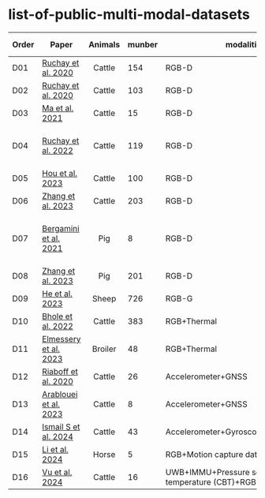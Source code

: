# list-of-public-multi-modal-datasets
| Order | Paper | Animals |munber| modalities |object measurement | Links |
|-------|-------|:-------:|---------|-------|-------|-------|
|D01|[Ruchay et al. 2020]( https://doi.org/10.1016/j.compag.2020.105821)|Cattle|154|RGB-D|Body size measurement|https://github.com/ruchaya/CowDB|
|D02|[Ruchay et al. 2020]( https://doi.org/10.1016/j.compag.2020.105821)|Cattle|103|RGB-D|Body size measurement|https://github.com/ruchaya/CowDatabase|
|D03|[Ma et al. 2021](https://ieeexplore.ieee.org/abstract/document/10869553)|Cattle|15|RGB-D|Individual detection|https://github.com/Jiahao-Ma/MultiviewC|
|D04|[Ruchay et al. 2022](https://doi.org/10.3390/ani12162128)|Cattle|119|RGB-D|Individual identification, Body size measurement|https://github.com/ruchaya/CowDatabase2|
|D05|[Hou et al. 2023](https://doi.org/10.1016/j.compag.2023.108184)|Cattle|100|RGB-D|Weight measurement|https://github.com/colorful-days/0724/tree/master/data|
|D06|[Zhang et al. 2023](https://doi.org/10.1016/j.compag.2023.108307 )|Cattle|203|RGB-D|Body size measurement|https://gitee.com/kznd/lshape-analyser/tree/master/Dataset/dairy|
|D07|[Bergamini et al. 2021]()|Pig|8|RGB-D|Individual identification, Tracking, Behavior recognition|https://homepages.inf.ed.ac.uk/rbf/PAPERS/pigsbehaviouranalysis_visapp2021.pdf|
|D08|[Zhang et al. 2023](https://doi.org/10.1016/j.compag.2023.108307 )|Pig|201|RGB-D|Body size measurement|https://gitee.com/kznd/lshape-analyser/tree/master/Dataset/pig|
|D09|[He et al. 2023](https://doi.org/10.1016/j.compag.2023.107667)|Sheep|726|RGB-G|Weight measurement|https://pan.baidu.com/s/1lkF50WdG6vWCnj1TAw_LjA (code: 9HKS)|
|D10|[Bhole et al. 2022](https://doi.org/10.1016/j.eswa.2021.116354)|Cattle|383|RGB+Thermal|Individual identification|https://dataverse.nl/dataset.xhtml?persistentId=doi:10.34894/7M108F|
|D11|[Elmessery et al. 2023](https://doi.org/10.3390/agriculture13081527)|Broiler|48|RGB+Thermal|Disease detection|https://drive.google.com/drive/folders/1jj9LKL0d1YDyDez8xrmKWRWd3psFoeZ2|
|D12|[Riaboff et al. 2020](https://doi.org/10.3390/s20174741)|Cattle|26|Accelerometer+GNSS|Behavior recognition|http://www.mdpi.com/1424-8220/20/17/4741/s1|
|D13|[Arablouei et al. 2023](https://doi.org/10.1016/j.atech.2022.100163 )|Cattle|8|Accelerometer+GNSS|Behavior recognition|https://github.com/Reza219/Animal_behavior_classification_Acc_GNSS|
|D14|[Ismail S et al. 2024](https://doi.org/10.1016/j.compag.2023.108500 )|Cattle|43|Accelerometer+Gyroscope+Magnetometer|Disease detection|https://github.com/Shahid-Ismail/CowScreeningDB-A-public-database-for-lameness-detection|
|D15|[Li et al. 2024](https://doi.org/10.1038/s41597-024-03312-1)|Horse|5|RGB+Motion capture data|Behavior recognition|https://doi.org/10.7910/DVN/2EXONE|
|D16|[Vu et al. 2024](https://proceedings.neurips.cc/paper_files/paper/2024/hash/6d8f3f71b22f9d2e9320d7bdb73acea7-Abstract-Datasets_and_Benchmarks_Track.html)|Cattle|16|UWB+IMMU+Pressure sensor+Core body temperature (CBT)+RGB|Behavior recognition|https://github.com/neis-lab/mmcows|
